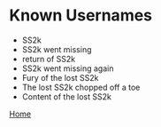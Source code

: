 # Known Usernames
- SS2k
- SS2k went missing
- return of SS2k
- SS2k went missing again
- Fury of the lost SS2k
- The lost SS2k chopped off a toe
- Content of the lost SS2k

[Home](https://viper2211.github.io/SS2k/)